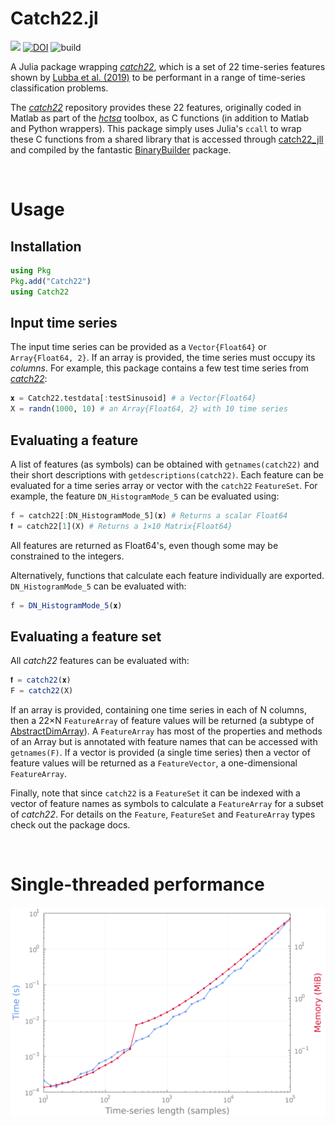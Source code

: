 # Catch22.jl
[![](https://img.shields.io/badge/docs-dev-blue.svg)](https://brendanjohnharris.github.io/Catch22.jl/dev)
[![DOI](https://zenodo.org/badge/342070622.svg)](https://zenodo.org/badge/latestdoi/342070622)
![build](https://github.com/brendanjohnharris/Catch22.jl/actions/workflows/CI.yml/badge.svg)

A Julia package wrapping [_catch22_](https://www.github.com/chlubba/catch22), which is a set of 22 time-series features shown by [Lubba et al. (2019)](https://doi.org/10.1007/s10618-019-00647-x) to be performant in a range of time-series classification problems.

The [_catch22_](https://www.github.com/chlubba/catch22) repository provides these 22 features, originally coded in Matlab as part of the [_hctsa_](https://github.com/benfulcher/hctsa) toolbox, as C functions (in addition to Matlab and Python wrappers). This package simply uses Julia's `ccall` to wrap these C functions from a shared library that is accessed through [catch22_jll](https://github.com/JuliaBinaryWrappers/catch22_jll.jl) and compiled by the fantastic [BinaryBuilder](https://github.com/JuliaPackaging/BinaryBuilder.jl) package.

<br>

# Usage
## Installation
```Julia
using Pkg
Pkg.add("Catch22")
using Catch22
```

## Input time series
The input time series can be provided as a `Vector{Float64}` or `Array{Float64, 2}`. If an array is provided, the time series must occupy its _columns_. For example, this package contains a few test time series from [_catch22_](https://www.github.com/chlubba/catch22):
```Julia
𝐱 = Catch22.testdata[:testSinusoid] # a Vector{Float64}
X = randn(1000, 10) # an Array{Float64, 2} with 10 time series
```

## Evaluating a feature
A list of features (as symbols) can be obtained with `getnames(catch22)` and their short descriptions with `getdescriptions(catch22)`. Each feature can be evaluated for a time series array or vector with the `catch22` `FeatureSet`. For example, the feature `DN_HistogramMode_5` can be evaluated using:
```Julia
f = catch22[:DN_HistogramMode_5](𝐱) # Returns a scalar Float64
𝐟 = catch22[1](X) # Returns a 1×10 Matrix{Float64}
```
All features are returned as Float64's, even though some may be constrained to the integers.

Alternatively, functions that calculate each feature individually are exported. `DN_HistogramMode_5` can be evaluated with:
```Julia
f = DN_HistogramMode_5(𝐱)
```

## Evaluating a feature set
All _catch22_ features can be evaluated with:
```Julia
𝐟 = catch22(𝐱)
F = catch22(X)
```
If an array is provided, containing one time series in each of N columns, then a 22×N `FeatureArray` of feature values will be returned (a subtype of [AbstractDimArray](https://github.com/rafaqz/DimensionalData.jl)).
A `FeatureArray` has most of the properties and methods of an Array but is annotated with feature names that can be accessed with `getnames(F)`.
If a vector is provided (a single time series) then a vector of feature values will be returned as a `FeatureVector`, a one-dimensional `FeatureArray`.

Finally, note that since `catch22` is a `FeatureSet` it can be indexed with a vector of feature names as symbols to calculate a `FeatureArray` for a subset of _catch22_. For details on the `Feature`, `FeatureSet` and `FeatureArray` types check out the package docs.

<br>

# Single-threaded performance
![scaling](scaling.png)
